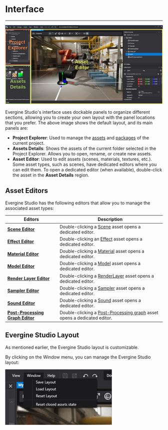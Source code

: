 # Interface
---
![Graphics](images/interface.jpg)

Evergine Studio's interface uses dockable panels to organize different sections, allowing you to create your own layout with the panel locations that you prefer. The above image shows the default layout, and its main panels are:

* **Project Explorer**: Used to manage the [assets](assets/index.md) and [packages](../addons/index.md) of the current project.
* **Assets Details**: Shows the assets of the current folder selected in the Project Explorer. Allows you to open, rename, or create new assets.
* **Asset Editor**: Used to edit assets (scenes, materials, textures, etc.). Some asset types, such as scenes, have dedicated editors where you can edit them. To open a dedicated editor (when available), double-click the asset in the **Asset Details** region.

## Asset Editors

Evergine Studio has the following editors that allow you to manage the associated asset types:

| Editors | Description |
| --- | --- |
| [**Scene Editor**](../basics/scenes/scene_editor.md) | Double-clicking a [Scene](../basics/scenes/index.md) asset opens a dedicated editor. |
| [**Effect Editor**](../graphics/effects/effect_editor.md) | Double-clicking an [Effect](../graphics/effects/index.md) asset opens a dedicated editor. |
| [**Material Editor**](../graphics/materials/material_editor.md) | Double-clicking a [Material](../graphics/materials/material_editor.md) asset opens a dedicated editor. |
| [**Model Editor**](../graphics/models/model_editor.md) | Double-clicking a [Model](../graphics/models/index.md) asset opens a dedicated editor. |
| [**Render Layer Editor**](../graphics/render_layers.md) | Double-clicking a [RenderLayer](../graphics/render_layers.md) asset opens a dedicated editor. |
| [**Sampler Editor**](../graphics/samplers.md) | Double-clicking a [Sampler](../graphics/samplers.md) asset opens a dedicated editor. |
| [**Sound Editor**](../audio/audio_editor.md) | Double-clicking a [Sound](../audio/index.md) asset opens a dedicated editor. |
| [**Post-Processing Graph Editor**](../graphics/postprocessing_graph/postprocessing_graph_editor.md) | Double-clicking a [Post-Processing graph](../graphics/postprocessing_graph/index.md) asset opens a dedicated editor. |

## Evergine Studio Layout

As mentioned earlier, the Evergine Studio layout is customizable.

By clicking on the Window menu, you can manage the Evergine Studio layout:

![Graphics](images/RestoreLayout.jpg)
